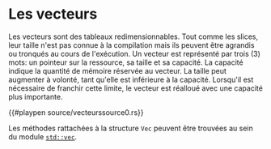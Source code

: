 # Les vecteurs

Les vecteurs sont des tableaux redimensionnables. Tout comme les slices, leur taille n'est pas connue à la compilation mais ils peuvent être agrandis ou tronqués au cours de l'exécution. Un vecteur est représenté par trois (3) mots: un pointeur sur la ressource, sa taille et sa capacité. La capacité indique la quantité de mémoire réservée au vecteur. La taille peut augmenter à volonté, tant qu'elle est inférieure à la capacité. Lorsqu'il est nécessaire de franchir cette limite, le vecteur est réalloué avec une capacité plus importante.

{{#playpen source/vecteurssource0.rs}}

Les méthodes rattachées à la structure `Vec` peuvent être trouvées au sein du module [`std::vec`](https://doc.rust-lang.org/std/vec/ "Documentation officielle du module vec").
